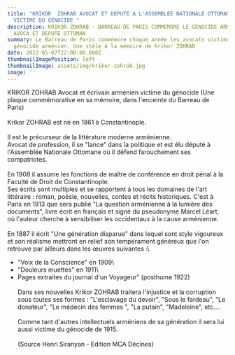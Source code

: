 ```yaml
---
title: "KRIKOR  ZOHRAB AVOCAT ET DEPUTE A L'ASSEMBLEE NATIONALE OTTOMANE,
  VICTIME DU GENOCIDE "
description: KRIKOR ZOHRAB - BARREAU DE PARIS COMMEMORE LE GENOCIDE ARMENIEN -
  AVOCA ET DEPUTE OTTOMAN
summary: Le Barreau de Paris commémore chaque année les avocats victimes du
  génocide arménien. Une stèle à la mémoire de Krikor ZOHRAB
date: 2022-05-07T22:00:00.000Z
thumbnailImagePosition: left
thumbnailImage: assets/img/krikor-zohrab.jpg
image: ''
---
```

KRIKOR ZOHRAB Avocat et écrivain arménien victime du génocide (Une plaque commémorative en sa mémoire, dans l'enceinte du Barreau de Paris) \
\
Krikor ZOHRAB est né en 1861 à Constantinople. \
\
Il est le précurseur de la littérature moderne arménienne. \
Avocat de profession, il se "lance" dans la politique et est élu député à l'Assemblée Nationale Ottomane où il défend farouchement ses compatriotes. \
\
En 1908 il assume les fonctions de maître de conférence en droit pénal à la Faculté de Droit de Constantinople. \
Ses écrits sont multiples et se rapportent à tous les domaines de l'art littéraire : roman, poésie, nouvelles, contes et récits historiques. C'est à Paris en 1913 que sera publié "La question arménienne à la lumière des documents", livre écrit en français et signé du pseudonyme Marcel Léart, où l'auteur cherche  à sensibiliser les occidentaux à la cause arménienne. \
\
En 1887 il écrit "Une génération disparue" dans lequel sont style vigoureux et son réalisme mettront en relief son tempérament généreux que l'on retrouve par ailleurs dans les œuvres suivantes :\
- "Voix de la Conscience" en 1909\
- "Douleurs muettes" en 1911\
- Pages extraites du journal d'un Voyageur" (posthume 1922) \
\
Dans ses nouvelles Krikor ZOHRAB traitera l'injustice et la corruption sous toutes ses formes : "L'esclavage du devoir", "Sous le fardeau", "Le donateur", "Le médecin des femmes ", "La putain", "Madeleine", etc....\
\
Comme tant d'autres intellectuels arméniens de sa génération il sera lui aussi victime du génocide de 1915.\
\
(Source Henri Siranyan - Edition MCA Décines)